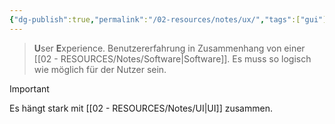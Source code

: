 ```yaml
---
{"dg-publish":true,"permalink":"/02-resources/notes/ux/","tags":["gui"],"noteIcon":"","updated":"2025-10-29T12:59:11.087+01:00"}
---
```


> **U**ser **E**xperience.
> Benutzererfahrung in Zusammenhang von einer [[02 - RESOURCES/Notes/Software\|Software]].
> Es muss so logisch wie möglich für der Nutzer sein.

> [!important]
> Es hängt stark mit [[02 - RESOURCES/Notes/UI\|UI]] zusammen.